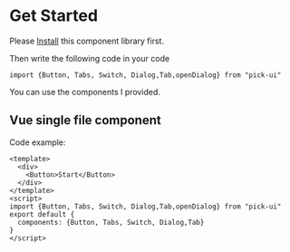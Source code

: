 # Get Started
Please [Install](#/doc/install) this component library first.

Then write the following code in your code

```
import {Button, Tabs, Switch, Dialog,Tab,openDialog} from "pick-ui"
```

You can use the components I provided.

## Vue single file component

Code example:

```
<template>
  <div>
    <Button>Start</Button>
  </div>
</template>
<script>
import {Button, Tabs, Switch, Dialog,Tab,openDialog} from "pick-ui"
export default {
  components: {Button, Tabs, Switch, Dialog,Tab}
}
</script>
```